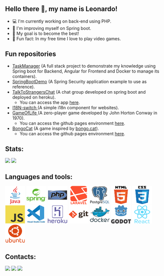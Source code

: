 <h2>Hello there 👋, my name is Leonardo!</h2>

- 💻 I'm currently working on back-end using PHP.
- 🌱 I'm improving myself on Spring boot.
- 🏁 My goal is to become the best!
- 🌟 Fun fact: In my free time I love to play video games.
<!-- - ➕ For more information click <a href='https://LeonardoPinheiroLacerda.github.io'>here</a>. -->

<h2>Fun repositories</h2>

- <a href="https://github.com/LeonardoPinheiroLacerda/TaskManager" target="_blank">TaskManager</a> (A full stack project to demonstrate my knowledge using Spring boot for Backend, Angular for Frontend and Docker to manage its containers).
- <a href="https://github.com/LeonardoPinheiroLacerda/Spring-Security-Demo" target="_blank">SpringBootDemo</a> (A Spring Security application example to use as reference).
- <a href="https://github.com/LeonardoPinheiroLacerda/TalkToStrangersChat" target="_blank">TalkToStrangersChat</a> (A chat group developed on spring boot and deployed on heroku).
   - You can access the app <a href="https://talktostrangerschat.herokuapp.com/" target="_blank">here</a>.
- <a href='https://github.com/LeonardoPinheiroLacerda/I18N-switch' target="_blank">I18N-switch </a> (A simple i18n component for websites).
- <a href='https://github.com/LeonardoPinheiroLacerda/GameOfLife' target="_blank">GameOfLife </a> (A zero-player game developed by John Horton Conway in 1970).
  - You can access the github pages environment <a href="https://leonardopinheirolacerda.github.io/GameOfLife/" target="_blank">here</a>.
- <a href='https://github.com/LeonardoPinheiroLacerda/bongoCat' target="_blank">BongoCat</a> (A game inspired by <a href="https://bongo.cat" target='_blank'>bongo.cat</a>).
   - You can access the github pages environment <a href="https://leonardopinheirolacerda.github.io/bongoCat/" target="_blank">here</a>.

<h2>Stats:</h2>

<div>
  <img src='https://github-readme-stats.vercel.app/api?username=LeonardoPinheiroLacerda&theme=dracula&show_icons=true' height='200px'>
  <img src='https://github-readme-stats.vercel.app/api/top-langs/?username=LeonardoPinheiroLacerda&theme=dracula&layout=compact' height='200px'>
</div>

<h2>Languages and tools:</h2>

<div style='display: inline'>
  <img src='https://github.com/devicons/devicon/blob/master/icons/java/java-original-wordmark.svg' height='60px' width='65px'/>
  <img src='https://github.com/devicons/devicon/blob/master/icons/spring/spring-original-wordmark.svg' height='60px' width='65px'/> 
  <img src='https://github.com/devicons/devicon/blob/master/icons/php/php-original.svg' height='60px' width='65px'/>
  <img src='https://github.com/devicons/devicon/blob/master/icons/laravel/laravel-plain-wordmark.svg' height='60px' width='65px'/>
  <img src='https://github.com/devicons/devicon/blob/master/icons/postgresql/postgresql-original-wordmark.svg' height='60px' width='65px'/>
  <img src='https://github.com/devicons/devicon/blob/master/icons/html5/html5-original-wordmark.svg' height='60px' width='65px'/>
  <img src='https://github.com/devicons/devicon/blob/master/icons/css3/css3-original-wordmark.svg' height='60px' width='65px'/>
  <img src='https://github.com/devicons/devicon/blob/master/icons/javascript/javascript-original.svg' height='60px' width='65px'/>
  <img src='https://github.com/devicons/devicon/blob/master/icons/vscode/vscode-original-wordmark.svg' height='60px' width='65px'/>
  <img src='https://github.com/devicons/devicon/blob/master/icons/heroku/heroku-original-wordmark.svg' height='60px' width='65px'/>
  <img src='https://github.com/devicons/devicon/blob/master/icons/git/git-original-wordmark.svg' height='60px' width='65px'/>
  <img src='https://github.com/devicons/devicon/blob/master/icons/docker/docker-original-wordmark.svg' height='60px' width='65px'/>
  <img src='https://github.com/devicons/devicon/blob/master/icons/godot/godot-original-wordmark.svg' height='60px' width='65px'/>
  <img src='https://github.com/devicons/devicon/blob/master/icons/react/react-original-wordmark.svg' height='60px' width='65px'/>
  <img src='https://github.com/devicons/devicon/blob/master/icons/ubuntu/ubuntu-plain-wordmark.svg' height='60px' width='65px'/>

</div>

<h2>Contacts: </h2>
<div>
  <a href='mailto:leon.lacerda2015@gmail.com' target="_blank"><img src='https://img.shields.io/badge/Gmail-D14836?style=for-the-badge&logo=gmail&logoColor=white'></a>
  <a href='https://www.linkedin.com/in/leonardo-pinheiro-lacerda-343768156/' target="_blank"><img src='https://img.shields.io/badge/LinkedIn-0077B5?style=for-the-badge&logo=linkedin&logoColor=white'/></a>
  <a href='https://api.whatsapp.com/send?phone=5511953248804' target="_blank"><img src='https://img.shields.io/badge/WhatsApp-25D366?style=for-the-badge&logo=whatsapp&logoColor=white'/></a>
</div>
